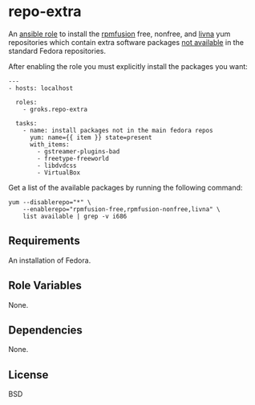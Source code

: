 repo-extra
========

An [ansible role](https://galaxy.ansible.com/list#/roles/202) to install the
[rpmfusion](http://rpmfusion.org) free, nonfree, and
[livna](http://rpm.livna.org/) yum repositories which contain extra software
packages [not available](https://fedoraproject.org/wiki/Forbidden_items) in the
standard Fedora repositories.

After enabling the role you must explicitly install the packages you want:

    ---
    - hosts: localhost

      roles:
        - groks.repo-extra

      tasks:
        - name: install packages not in the main fedora repos
          yum: name={{ item }} state=present
          with_items:
            - gstreamer-plugins-bad
            - freetype-freeworld
            - libdvdcss
            - VirtualBox

Get a list of the available packages by running the following command:

    yum --disablerepo="*" \
        --enablerepo="rpmfusion-free,rpmfusion-nonfree,livna" \
        list available | grep -v i686

Requirements
------------

An installation of Fedora.

Role Variables
--------------

None.

Dependencies
------------

None.

License
-------

BSD
